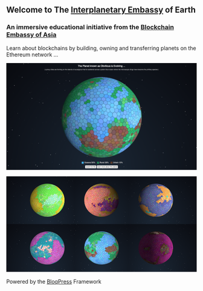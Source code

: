 ## Welcome to The [Interplanetary Embassy](http://interplanetaryembassy.com) of Earth

### An immersive educational initiative from the [Blockchain Embassy of Asia](http://bce.asia)

Learn about blockchains by building, owning and transferring planets on the Ethereum network ...

![The Planet Obviiious](https://raw.githubusercontent.com/msmalley/planets/master/assets/img/obviiious.png)

![Other Examples](https://raw.githubusercontent.com/msmalley/planets/master/assets/img/planets.png)

Powered by the [BloqPress](http://bloq.press) Framework
